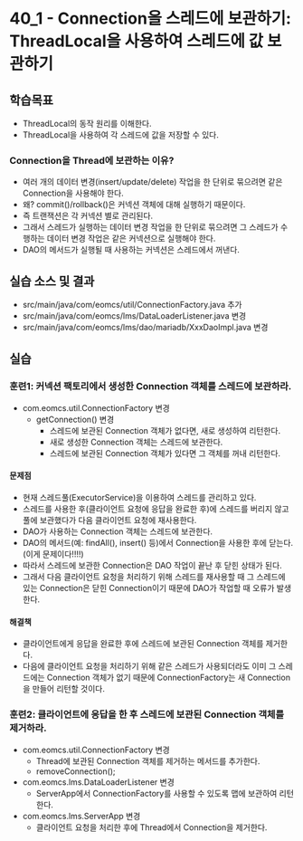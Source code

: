 # 40_1 - Connection을 스레드에 보관하기: ThreadLocal을 사용하여 스레드에 값 보관하기

## 학습목표

- ThreadLocal의 동작 원리를 이해한다.
- ThreadLocal을 사용하여 각 스레드에 값을 저장할 수 있다.

### Connection을 Thread에 보관하는 이유?

- 여러 개의 데이터 변경(insert/update/delete) 작업을 한 단위로 묶으려면 
  같은 Connection을 사용해야 한다.
- 왜? commit()/rollback()은 커넥션 객체에 대해 실행하기 때문이다.
- 즉 트랜잭션은 각 커넥션 별로 관리된다. 
- 그래서 스레드가 실행하는 데이터 변경 작업을 한 단위로 묶으려면 
  그 스레드가 수행하는 데이터 변경 작업은 같은 커넥션으로 실행해야 한다.
- DAO의 메서드가 실행될 때 사용하는 커넥션은 스레드에서 꺼낸다.

## 실습 소스 및 결과

- src/main/java/com/eomcs/util/ConnectionFactory.java 추가
- src/main/java/com/eomcs/lms/DataLoaderListener.java 변경
- src/main/java/com/eomcs/lms/dao/mariadb/XxxDaoImpl.java 변경

## 실습  

### 훈련1: 커넥션 팩토리에서 생성한 Connection 객체를 스레드에 보관하라.

- com.eomcs.util.ConnectionFactory 변경
  - getConnection() 변경
    - 스레드에 보관된 Connection 객체가 없다면, 새로 생성하여 리턴한다.
    - 새로 생성한 Connection 객체는 스레드에 보관한다.
    - 스레드에 보관된 Connection 객체가 있다면 그 객체를 꺼내 리턴한다.
    
#### 문제점

- 현재 스레드풀(ExecutorService)을 이용하여 스레드를 관리하고 있다.
- 스레드를 사용한 후(클라이언트 요청에 응답을 완료한 후)에 
  스레드를 버리지 않고 풀에 보관했다가
  다음 클라이언트 요청에 재사용한다.
- DAO가 사용하는 Connection 객체는 스레드에 보관한다.
- DAO의 메서드(예: findAll(), insert() 등)에서 Connection을 사용한 후에 
  닫는다.(이게 문제이다!!!!)
- 따라서 스레드에 보관한 Connection은 DAO 작업이 끝난 후 닫힌 상태가 된다.
- 그래서 다음 클라이언트 요청을 처리하기 위해 스레드를 재사용할 때
  그 스레드에 있는 Connection은 닫힌 Connection이기 때문에 
  DAO가 작업할 때 오류가 발생한다. 

#### 해결책

- 클라이언트에게 응답을 완료한 후에 스레드에 보관된 Connection 객체를 제거한다.
- 다음에 클라이언트 요청을 처리하기 위해 같은 스레드가 사용되더라도 
  이미 그 스레드에는 Connection 객체가 없기 때문에 
  ConnectionFactory는 새 Connection을 만들어 리턴할 것이다.
  
### 훈련2: 클라이언트에 응답을 한 후 스레드에 보관된 Connection 객체를 제거하라.

- com.eomcs.util.ConnectionFactory 변경
  - Thread에 보관된 Connection 객체를 제거하는 메서드를 추가한다.
  - removeConnection();
- com.eomcs.lms.DataLoaderListener 변경
  - ServerApp에서 ConnectionFactory를 사용할 수 있도록 맵에 보관하여 리턴한다.
- com.eomcs.lms.ServerApp 변경
  - 클라이언트 요청을 처리한 후에 Thread에서 Connection을 제거한다.